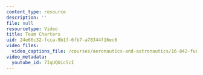 ```yaml
---
content_type: resource
description: ''
file: null
resourcetype: Video
title: Team Charters
uid: 24e66c32-fcca-9b1f-6fb7-a78344f16ec6
video_files:
  video_captions_file: /courses/aeronautics-and-astronautics/16-842-fundamentals-of-systems-engineering-fall-2015/instructor-insights/team-charters/7IqUQUic5cI.vtt
video_metadata:
  youtube_id: 7IqUQUic5cI
---
```

